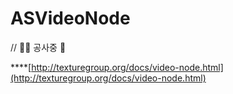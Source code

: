 # ASVideoNode

// 👷‍♀️ 공사중 👷

\*\*\*\*[http://texturegroup.org/docs/video-node.html](http://texturegroup.org/docs/video-node.html)

